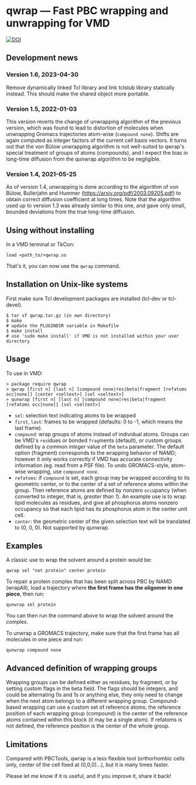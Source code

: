 # qwrap — Fast PBC wrapping and unwrapping for VMD
[![DOI](https://zenodo.org/badge/31314121.svg)](https://zenodo.org/badge/latestdoi/31314121)

## Development news

### Version 1.6, 2023-04-30

Remove dynamically linked Tcl library and link tclstub library statically instead. This should make the shared object more portable.

### Version 1.5, 2022-01-03

This version reverts the change of unwrapping algorithm of the previous version, which was found to lead to distortion of molecules when unwrapping Gromacs trajectories atom-wise (`compound none`). Shifts are again computed as integer factors of the current cell basis vectors.
It turns out that the von Bülow unwrapping algorithm is not well-suited to qwrap's special treatment of groups of atoms (compounds), and I expect the bias in long-time diffusion from the qunwrap algorithm to be negligible.

### Version 1.4, 2021-05-25

As of version 1.4, unwrapping is done according to the algorithm of von Bülow, Bullerjahn and Hummer (https://arxiv.org/pdf/2003.09205.pdf) to obtain correct diffusion coefficient at long times.
Note that the algorithm used up to version 1.3 was already similar to this one, and gave only small, bounded deviations from the true long-time diffusion.

## Using without installing
In a VMD terminal or TkCon:
```
load <path_to/>qwrap.so
```
That's it, you can now use the `qwrap` command.

## Installation on Unix-like systems
First make sure Tcl development packages are installed (tcl-dev or tcl-devel).
```
$ tar xf qwrap.tar.gz (in own directory) 
$ make
# update the PLUGINDIR variable in Makefile
$ make install
# use 'sudo make install' if VMD is not installed within your user directory
```

## Usage
To use in VMD:
```
> package require qwrap
> qwrap [first n] [last n] [compound none|res|beta|fragment [refatoms occ|none]] [center <seltext>] [sel <seltext>]
> qunwrap [first n] [last n] [compound none|res|beta|fragment [refatoms occ|none]] [sel <seltext>]
```
* `sel`: selection text indicating atoms to be wrapped
* `first`, `last`: frames to be wrapped (defaults: 0 to -1, which means the last frame).
* `compound`: wrap groups of atoms instead of individual atoms. Groups can be VMD's `res`idues or bonded `frag`ments (default), or custom groups defined by a common *integer* value of the `beta` parameter. The default option (fragment) corresponds to the wrapping behavior of NAMD; however it only works correctly if VMD has accurate connectivity information (eg. read from a PSF file).
To undo GROMACS-style, atom-wise wrapping, use `compound none`.
* `refatoms`: if `compound` is set, each group may be wrapped according to its geometric center, or to the center of a set of reference atoms within the group. Then reference atoms are defined by nonzero `occ`upancy (when converted to integer, that is, *greater than 1*). An example use is to wrap lipid molecules as residues, and give all phosphorus atoms nonzero occupancy so that each lipid has its phosphorus atom in the center unit cell.
* `center`: the geometric center of the given selection text will be translated to (0, 0, 0). Not supported by qunwrap.

## Examples
A classic use to wrap the solvent around a protein would be:
```
qwrap sel "not protein" center protein
```

To repair a protein complex that has been split across PBC by NAMD (wrapAll), load a trajectory where **the first frame has the oligomer in one piece**, then run:
```
qunwrap sel protein
```
You can then run the command above to wrap the solvent around the complex.

To unwrap a GROMACS trajectory, make sure that the first frame has all molecules in one piece and run:
```
qunwrap compound none
```

## Advanced definition of wrapping groups

Wrapping groups can be defined either as residues, by fragment, or by setting custom flags in the beta field.
The flags should be integers, and could be alternating 0s and 1s or anything else, they only need to change when the next atom belongs to a different wrapping group.
Compound-based wrapping can use a custom set of reference atoms; the reference position of each wrapping group (compound) is the center of the reference atoms contained within this block (it may be a single atom).
If refatoms is not defined, the reference position is the center of the whole group.

## Limitations

Compared with PBCTools, qwrap is a less flexible tool (orthorhombic cells only, center of the cell fixed at (0,0,0)...), but it is many times faster.

Please let me know if it is useful, and if you improve it, share it back! 
